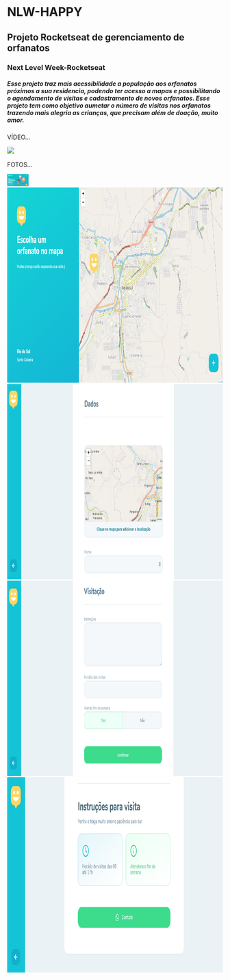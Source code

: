 # NLW-HAPPY
## Projeto Rocketseat de gerenciamento de orfanatos
### Next Level Week-Rocketseat
##### Esse projeto traz mais acessibilidade a população aos orfanatos próximos a sua residencia, podendo ter acesso a mapas e possibilitando o agendamento de visitas e cadastramento de novos orfanatos. Esse projeto tem como objetivo aumetar o número de visitas nos orfanatos  trazendo mais alegria as crianças, que precisam além de doação, muito amor.

VÍDEO...

<img src="happy.gif">

FOTOS...

<img src="img/Happy1.png" alt="Happy" style="width:50px;"/>

<img src="img/Happy2.png" width="820" height="456" />

<img src="img/Happy3.png" width="820" height="456" />

<img src="img/Happy4.png" width="820" height="456" />

<img src="img/Happy5.png" width="820" height="456" />


 

